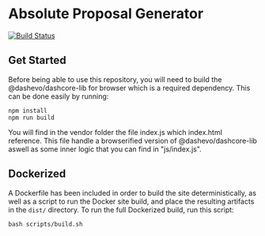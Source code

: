 # Absolute Proposal Generator

[![Build Status](https://travis-ci.org/dashevo/proposal-generator.svg?branch=master)](https://travis-ci.org/dashevo/proposal-generator)

## Get Started

Before being able to use this repository, you will need to build the @dashevo/dashcore-lib for browser which is a required dependency. This can be done easily by running:

```
npm install
npm run build
```

You will find in the vendor folder the file index.js which index.html reference. This file handle a browserified version of @dashevo/dashcore-lib aswell as some inner logic that you can find in "js/index.js".

## Dockerized

A Dockerfile has been included in order to build the site deterministically, as well as a script to run the Docker site build, and place the resulting artifacts in the `dist/` directory. To run the full Dockerized build, run this script:

```
bash scripts/build.sh
```
